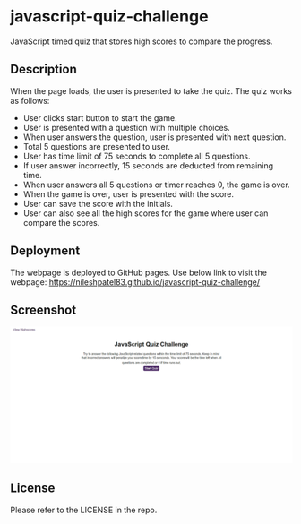 # javascript-quiz-challenge
JavaScript timed quiz that stores high scores to compare the progress.

## Description
When the page loads, the user is presented to take the quiz. The quiz works as follows:
- User clicks start button to start the game.
- User is presented with a question with multiple choices.
- When user answers the question, user is presented with next question.
- Total 5 questions are presented to user.
- User has time limit of 75 seconds to complete all 5 questions.
- If user answer incorrectly, 15 seconds are deducted from remaining time.
- When user answers all 5 questions or timer reaches 0, the game is over.
- When the game is over, user is presented with the score.
- User can save the score with the initials.
- User can also see all the high scores for the game where user can compare the scores.

## Deployment
The webpage is deployed to GitHub pages. Use below link to visit the webpage: https://nileshpatel83.github.io/javascript-quiz-challenge/

## Screenshot
![JavaScript quiz game webpage](./assets/images/screenshot.png)

## License
Please refer to the LICENSE in the repo.
